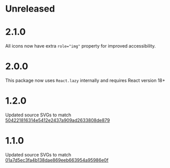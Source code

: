 # Unreleased

# 2.1.0

All icons now have extra `role="img"` property for improved accessibility.

# 2.0.0

This package now uses `React.lazy` internally and requires React version 18+

# 1.2.0

Updated source SVGs to match [504221816314e5412e2437a909ad2633808de879](https://github.com/CoreyGinnivan/system-uicons/commit/504221816314e5412e2437a909ad2633808de879)

# 1.1.0

Updated source SVGs to match [01a7d5ec3fa4b138dae869eeb663954a95986e0f](https://github.com/CoreyGinnivan/system-uicons/commit/01a7d5ec3fa4b138dae869eeb663954a95986e0f)
